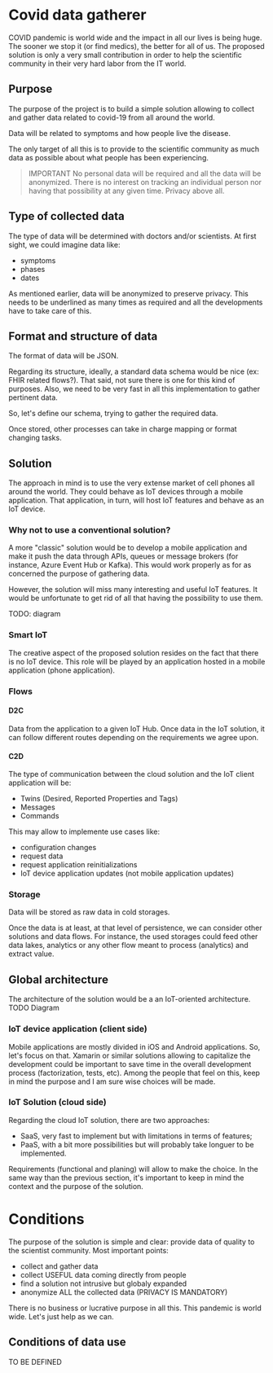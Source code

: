 # Covid data gatherer

COVID pandemic is world wide and the impact in all our lives is being huge.
The sooner we stop it (or find medics), the better for all of us.
The proposed solution is only a very small contribution in order to help the scientific community in their very hard labor from the IT world.

## Purpose
The purpose of the project is to build a simple solution allowing to collect and gather data related to covid-19 from all around the world.

Data will be related to symptoms and how people live the disease.

The only target of all this is to provide to the scientific community as much data as possible about what people has been experiencing.

> IMPORTANT
> No personal data will be required and all the data will be anonymized.
> There is no interest on tracking an individual person nor having that possibility at any given time. Privacy above all.

## Type of collected data
The type of data will be determined with doctors and/or scientists.
At first sight, we could imagine data like:
 - symptoms
 - phases
 - dates

As mentioned earlier, data will be anonymized to preserve privacy.
This needs to be underlined as many times as required and all the developments have to take care of this.

## Format and structure of data
The format of data will be JSON.

Regarding its structure, ideally, a standard data schema would be nice (ex: FHIR related flows?).
That said, not sure there is one for this kind of purposes. Also, we need to be very fast in all this implementation to gather pertinent data.

So, let's define our schema, trying to gather the required data.

Once stored, other processes can take in charge mapping or format changing tasks.

## Solution
The approach in mind is to use the very extense market of cell phones all around the world. They could behave as IoT devices through a mobile application.
That application, in turn, will host IoT features and behave as an IoT device.


### Why not to use a conventional solution?
A more "classic" solution would be to develop a mobile application and make it push the data through APIs, queues or message brokers (for instance, Azure Event Hub or Kafka). This would work properly as for as concerned the purpose of gathering data.

However, the solution will miss many interesting and useful IoT features. It would be unfortunate to get rid of all that having the possibility to use them.

TODO: diagram

### Smart IoT
The creative aspect of the proposed solution resides on the fact that there is no IoT device. This role will be played by an application hosted in a mobile application (phone application).

### Flows
#### D2C
Data from the application to a given IoT Hub.
Once data in the IoT solution, it can follow different routes depending on the requirements we agree upon.

#### C2D
The type of communication between the cloud solution and the IoT client application will be:
 - Twins (Desired, Reported Properties and Tags)
 - Messages
 - Commands

This may allow to implemente use cases like:
 - configuration changes
 - request data
 - request application reinitializations
 - IoT device application updates (not mobile application updates)

### Storage
Data will be stored as raw data in cold storages.

Once the data is at least, at that level of persistence, we can consider other solutions and data flows. For instance, the used storages could feed other data lakes, analytics or any other flow meant to process (analytics) and extract value.

## Global architecture
The architecture of the solution would be a an IoT-oriented architecture.
TODO Diagram

### IoT device application (client side)
Mobile applications are mostly divided in iOS and Android applications.
So, let's focus on that.
Xamarin or similar solutions allowing to capitalize the development could be important to save time in the overall development process (factorization, tests, etc).
Among the people that feel on this, keep in mind the purpose and I am sure wise choices will be made.

### IoT Solution (cloud side)
Regarding the cloud IoT solution, there are two approaches:
 - SaaS, very fast to implement but with limitations in terms of features;
 - PaaS, with a bit more possibilities but will probably take longuer to be implemented.

Requirements (functional and planing) will allow to make the choice.
In the same way than the previous section, it's important to keep in mind the context and the purpose of the solution.

# Conditions
The purpose of the solution is simple and clear: provide data of quality to the scientist community.
Most important points:
 - collect and gather data
 - collect USEFUL data coming directly from people
 - find a solution not intrusive but globaly expanded
 - anonymize ALL the collected data (PRIVACY IS MANDATORY)

There is no business or lucrative purpose in all this.
This pandemic is world wide. Let's just help as we can.

## Conditions of data use
TO BE DEFINED
